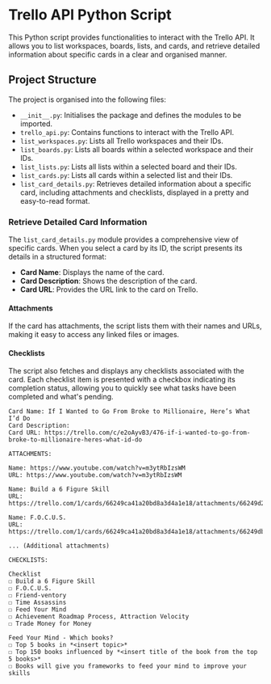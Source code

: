 # Trello API Python Script

This Python script provides functionalities to interact with the Trello API. It allows you to list workspaces, boards, lists, and cards, and retrieve detailed information about specific cards in a clear and organised manner.

## Project Structure

The project is organised into the following files:

- `__init__.py`: Initialises the package and defines the modules to be imported.
- `trello_api.py`: Contains functions to interact with the Trello API.
- `list_workspaces.py`: Lists all Trello workspaces and their IDs.
- `list_boards.py`: Lists all boards within a selected workspace and their IDs.
- `list_lists.py`: Lists all lists within a selected board and their IDs.
- `list_cards.py`: Lists all cards within a selected list and their IDs.
- `list_card_details.py`: Retrieves detailed information about a specific card, including attachments and checklists, displayed in a pretty and easy-to-read format.

### Retrieve Detailed Card Information

The `list_card_details.py` module provides a comprehensive view of specific cards. When you select a card by its ID, the script presents its details in a structured format:

- **Card Name**: Displays the name of the card.
- **Card Description**: Shows the description of the card.
- **Card URL**: Provides the URL link to the card on Trello.

#### Attachments

If the card has attachments, the script lists them with their names and URLs, making it easy to access any linked files or images.

#### Checklists

The script also fetches and displays any checklists associated with the card. Each checklist item is presented with a checkbox indicating its completion status, allowing you to quickly see what tasks have been completed and what's pending.

```plaintext
Card Name: If I Wanted to Go From Broke to Millionaire, Here’s What I’d Do
Card Description: 
Card URL: https://trello.com/c/e2oAyvB3/476-if-i-wanted-to-go-from-broke-to-millionaire-heres-what-id-do

ATTACHMENTS:

Name: https://www.youtube.com/watch?v=m3ytRbIzsWM
URL: https://www.youtube.com/watch?v=m3ytRbIzsWM

Name: Build a 6 Figure Skill
URL: https://trello.com/1/cards/66249ca41a20bd8a3d4a1e18/attachments/66249d2fc7d3c0b6ee066391/download/image.png

Name: F.O.C.U.S.
URL: https://trello.com/1/cards/66249ca41a20bd8a3d4a1e18/attachments/66249db05a1631aa2010bb4f/download/image.png

... (Additional attachments)

CHECKLISTS:

Checklist
☐ Build a 6 Figure Skill
☐ F.O.C.U.S.
☐ Friend-ventory
☐ Time Assassins
☐ Feed Your Mind
☐ Achievement Roadmap Process, Attraction Velocity
☐ Trade Money for Money

Feed Your Mind - Which books?
☐ Top 5 books in *<insert topic>*
☐ Top 150 books influenced by *<insert title of the book from the top 5 books>*
☐ Books will give you frameworks to feed your mind to improve your skills
```
